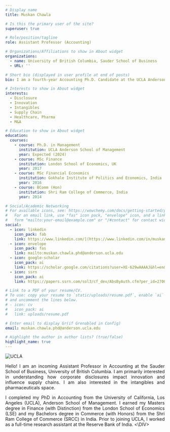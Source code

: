 ```yaml
---
# Display name
title: Muskan Chawla

# Is this the primary user of the site?
superuser: true

# Role/position/tagline
role: Assistant Professor (Accounting)

# Organizations/Affiliations to show in About widget
organizations:
  - name: University of British Columbia, Sauder School of Business
  - URL: ''

# Short bio (displayed in user profile at end of posts)
bio: I am a fourth-year Accounting Ph.D. Candidate at the UCLA Anderson School of Management.

# Interests to show in About widget
interests:
  - Disclosure
  - Innovation
  - Intangibles
  - Supply Chain
  - Healthcare, Pharma
  - M&A

# Education to show in About widget
education:
  courses:
    - course: Ph.D. in Management
      institution: UCLA Anderson School of Management
      year: Expected (2024)
    - course: MSc Finance
      institution: London School of Economics, UK
      year: 2017
    - course: MSc Financial Economics
      institution: Gokhale Institute of Politics and Economics, India
      year: 2016
    - course: BComm (Hon)
      institution: Shri Ram College of Commerce, India
      year: 2014

# Social/Academic Networking
# For available icons, see: https://wowchemy.com/docs/getting-started/page-builder/#icons
#   For an email link, use "fas" icon pack, "envelope" icon, and a link in the
#   form "mailto:your-email@example.com" or "/#contact" for contact widget.
social:
  - icon: linkedin
    icon_pack: fab
    link: https://www.linkedin.com/](https://www.linkedin.com/in/muskan-chawla-42b22ba5/
  - icon: envelope
    icon_pack: fas
    link: mailto:muskan.chawla.phd@anderson.ucla.edu
  - icon: google-scholar
    icon_pack: ai
    link: https://scholar.google.com/citations?user=XE-629wAAAAJ&hl=en&oi=ao
  - icon: ssrn
    icon_pack: ai
    link: https://papers.ssrn.com/sol3/cf_dev/AbsByAuth.cfm?per_id=2700616

# Link to a PDF of your resume/CV.
# To use: copy your resume to `static/uploads/resume.pdf`, enable `ai` icons in `params.toml`,
# and uncomment the lines below.
# - icon: cv
#   icon_pack: ai
#   link: uploads/resume.pdf

# Enter email to display Gr(if Grenabled in Config)
email: muskan.chawla.phd@anderson.ucla.edu

# Highlight the author in author lists? (true/false)
highlight_name: true
---
```

![UCLA](logo2.svg)
<DIV align="justify"> Hello! I am an incoming Assistant Professor in Accounting at the Sauder School of Business, University of British Columbia.  I am primarily interested in understanding how corporate disclosures impact innovation and influence supply chains. I am also interested in the intangibles and pharmaceuticals space. 

I completed my PhD in Accounting from the University of California, Los Angeles (UCLA), Anderson School of Management. I earned my Masters degree in Finance (with Distinction) from the London School of Economics (LSE) and my Bachelors degree in Commerce (with Honors) from the Shri Ram College of Commerce (SRCC) in India. Prior to joining UCLA, I worked as a full-time research assistant at the Reserve Bank of India. <\DIV>


